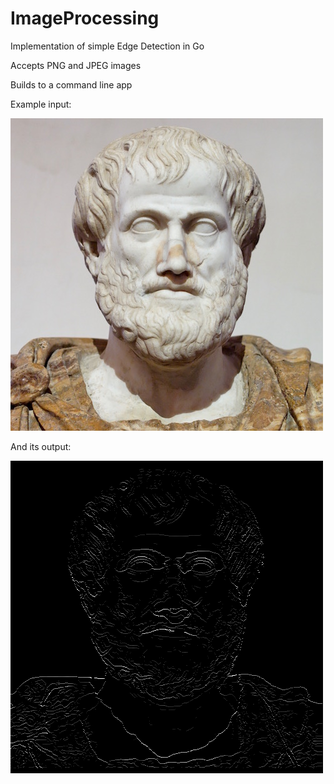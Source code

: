 # ImageProcessing

Implementation of simple Edge Detection in Go

Accepts PNG and JPEG images

Builds to a command line app

Example input:

![alt text](https://github.com/jlowell000/ImageProcessing/blob/master/images/in.png)

And its output:

![alt text](https://github.com/jlowell000/ImageProcessing/blob/master/images/fillInGaps.png)
